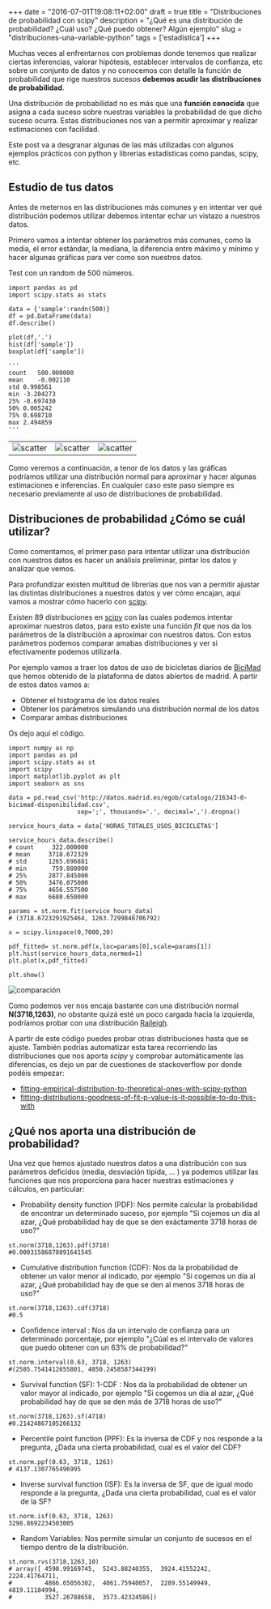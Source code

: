 +++
date = "2016-07-01T19:08:11+02:00"
draft = true
title = "Distribuciones de probabilidad con scipy"
description = "¿Qué es una distribución de probabilidad? ¿Cuál uso? ¿Qué puedo obtener? Algún ejemplo"
slug = "distribuciones-una-variable-python"
tags = ['estadística']
+++

Muchas veces al enfrentarnos con problemas donde tenemos que realizar ciertas inferencias, valorar hipótesis, establecer intervalos de confianza, etc sobre un conjunto de datos y no conocemos con detalle la función de probabilidad que rige nuestros sucesos **debemos acudir las distribuciones de probabilidad**.

Una distribución de probabilidad no es más que una **función conocida** que asigna a cada suceso sobre nuestras variables la probabilidad de que dicho suceso ocurra. Estas distribuciones nos van a permitir aproximar y realizar estimaciones con facilidad.

Este post va a desgranar algunas de las más utilizadas con algunos ejemplos prácticos con python y librerías estadísticas como pandas, scipy, etc.

## Estudio de tus datos

Antes de meternos en las distribuciones más comunes y en intentar ver qué distribución podemos utilizar debemos intentar echar un vistazo a nuestros datos.

Primero vamos a intentar obtener los parámetros más comunes, como la media, el error estándar, la mediana, la diferencia entre máximo y mínimo y hacer algunas gráficas para ver como son nuestros datos.

Test con un random de 500 números.

```pyt
import pandas as pd
import scipy.stats as stats

data = {'sample':randn(500)}
df = pd.DataFrame(data)
df.describe()

plot(df,'.')
hist(df['sample'])
boxplot(df['sample'])

'''
count	500.000000
mean	-0.002110
std	0.998561
min	-3.204273
25%	-0.697430
50%	0.005242
75%	0.698710
max	2.494859
'''

```

||||
|---|---|---|
|![scatter](/images/5_1.png)|![scatter](/images/5_2.png)|![scatter](/images/5_3.png)|

Como veremos a continuación, a tenor de los datos y las gráficas podríamos utilizar una distribución normal para aproximar y hacer algunas estimaciones e inferencias. En cualquier caso este paso siempre es necesario previamente al uso de distribuciones de probabilidad.


## Distribuciones de probabilidad ¿Cómo se cuál utilizar?

Como comentamos, el primer paso para intentar utilizar una distribución con nuestros datos es hacer un análisis preliminar, pintar los datos y analizar que vemos.

Para profundizar existen multitud de librerías que nos van a permitir ajustar las distintas distribuciones a nuestros datos y ver cómo encajan, aquí vamos a mostrar cómo hacerlo con [scipy](https://www.scipy.org/).

Existen 89 distribuciones en [scipy](https://www.scipy.org/) con las cuales podemos intentar aproximar nuestros datos, para esto existe una función *fit* que nos da los parámetros de la distribución a aproximar con nuestros datos. Con estos parámetros podemos comparar amabas distribuciones y ver si efectivamente podemos utilizarla.

Por ejemplo vamos a traer los datos de uso de bicicletas diarios de [BiciMad](http://www.bicimad.com/) que hemos obtenido de la plataforma de datos abiertos de madrid. A partir de estos datos vamos a:

* Obtener el histograma de los datos reales
* Obtener los parámetros simulando una distribución normal de los datos
* Comparar ambas distribuciones

Os dejo aquí el código.

```pyt
import numpy as np
import pandas as pd
import scipy.stats as st
import scipy
import matplotlib.pyplot as plt
import seaborn as sns

data = pd.read_csv('http://datos.madrid.es/egob/catalogo/216343-0-bicimad-disponibilidad.csv',
                   sep=';', thousands='.', decimal=',').dropna()

service_hours_data = data['HORAS_TOTALES_USOS_BICICLETAS']

service_hours_data.describe()
# count     322.000000
# mean     3718.672329
# std      1265.696881
# min       759.880000
# 25%      2877.845000
# 50%      3476.075000
# 75%      4656.557500
# max      6680.650000

params = st.norm.fit(service_hours_data)
# (3718.6723291925464, 1263.7299846706792)

x = scipy.linspace(0,7000,20)

pdf_fitted= st.norm.pdf(x,loc=params[0],scale=params[1])
plt.hist(service_hours_data,normed=1)
plt.plot(x,pdf_fitted)

plt.show()

```

![comparación](/images/5_4.png)

Como podemos ver nos encaja bastante con una distribución normal **N(3718,1263)**, no obstante quizá esté un poco cargada hacia la izquierda, podríamos probar con una distribución [Raileigh](https://en.wikipedia.org/wiki/Rayleigh_distribution).

A partir de este código puedes probar otras distribuciones hasta que se ajuste. También podrías automatizar esta tarea recorriendo las distribuciones que nos aporta *scipy* y comprobar automáticamente las diferencias, os dejo un par de cuestiones de stackoverflow por donde podéis empezar:

* [fitting-empirical-distribution-to-theoretical-ones-with-scipy-python](http://stackoverflow.com/questions/6620471/fitting-empirical-distribution-to-theoretical-ones-with-scipy-python)
* [fitting-distributions-goodness-of-fit-p-value-is-it-possible-to-do-this-with](http://stackoverflow.com/questions/6615489/fitting-distributions-goodness-of-fit-p-value-is-it-possible-to-do-this-with/16651524#16651524)

## ¿Qué nos aporta una distribución de probabilidad?

Una vez que hemos ajustado nuestros datos a una distribución con sus parámetros deficidos (media, desviación típida, ... ) ya podemos utilizar las funciones que nos proporciona para hacer nuestras estimaciones y cálculos, en particular:

* Probability density function (PDF): Nos permite calcular la probabilidad de encontrar un determinado suceso, por ejemplo "Si cojemos un día al azar, ¿Qué probabilidad hay de que se den exáctamente 3718 horas de uso?"

```pyt
st.norm(3718,1263).pdf(3718)
#0.00031586878891641545
```

* Cumulative distribution function (CDF): Nos da la probabilidad de obtener un valor menor al indicado, por ejemplo "Si cogemos un día al azar, ¿Qué probabilidad hay de que se den al menos 3718 horas de uso?"

```pyt
st.norm(3718,1263).cdf(3718)
#0.5
```

* Confidence interval : Nos da un intervalo de confianza para un determinado porcentaje, por ejemplo "¿Cúal es el intervalo de valores que puedo obtener con un 63% de probabilidad?"

```pyt
st.norm.interval(0.63, 3718, 1263)
#(2585.7541412655801, 4850.2458587344199)
```

* Survival function (SF): 1-CDF : Nos da la probabilidad de obtener un valor mayor al indicado, por ejemplo "Si cogemos un día al azar, ¿Qué probabilidad hay de que se den más de 3718 horas de uso?"

```pyt
st.norm(3718,1263).sf(4718)
#0.21424867105266132
```

* Percentile point function (PPF): Es la inversa de CDF y nos responde a la pregunta, ¿Dada una cierta probabilidad, cual es el valor del CDF?

```pyt
st.norm.ppf(0.63, 3718, 1263)
# 4137.1307765496995
```

* Inverse survival function (ISF): Es la inversa de SF, que de igual modo responde a la pregunta, ¿Dada una cierta probabilidad, cual es el valor de la SF?

```pyt
st.norm.isf(0.63, 3718, 1263)
3298.8692234503005
```

* Random Variables: Nos permite simular un conjunto de sucesos en el tiempo dentro de la distribución.

```pyt
st.norm.rvs(3718,1263,10)
# array([ 4590.99169745,  5243.88240355,  3924.41552242,  2224.41764711,
#         4866.65056302,  4061.75940057,  2289.55149949,  4819.11184994,
#         3527.26788658,  3573.42324586])
```
